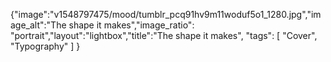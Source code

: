 {"image":"v1548797475/mood/tumblr_pcq91hv9m11woduf5o1_1280.jpg","image_alt":"The shape it makes","image_ratio": "portrait","layout":"lightbox","title":"The shape it makes",
  "tags": [
  "Cover",
  "Typography"
 ]
}